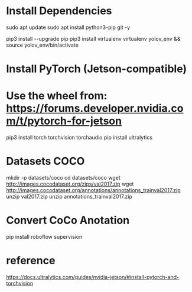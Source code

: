 # Install Dependencies
sudo apt update
sudo apt install python3-pip git -y

pip3 install --upgrade pip
pip3 install virtualenv
virtualenv yolov_env && source yolov_env/bin/activate

# Install PyTorch (Jetson-compatible)
# Use the wheel from: https://forums.developer.nvidia.com/t/pytorch-for-jetson
pip3 install torch torchvision torchaudio
pip install ultralytics

# Datasets COCO
mkdir -p datasets/coco
cd datasets/coco
wget http://images.cocodataset.org/zips/val2017.zip
wget http://images.cocodataset.org/annotations/annotations_trainval2017.zip
unzip val2017.zip
unzip annotations_trainval2017.zip

# Convert CoCo Anotation
pip install roboflow supervision

# reference 
https://docs.ultralytics.com/guides/nvidia-jetson/#install-pytorch-and-torchvision

